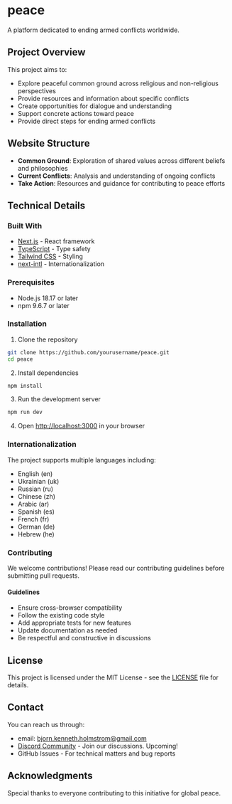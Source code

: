# peace

A platform dedicated to ending armed conflicts worldwide.

## Project Overview

This project aims to:
- Explore peaceful common ground across religious and non-religious perspectives
- Provide resources and information about specific conflicts
- Create opportunities for dialogue and understanding
- Support concrete actions toward peace
- Provide direct steps for ending armed conflicts

## Website Structure

- **Common Ground**: Exploration of shared values across different beliefs and philosophies
- **Current Conflicts**: Analysis and understanding of ongoing conflicts
- **Take Action**: Resources and guidance for contributing to peace efforts

## Technical Details

### Built With
- [Next.js](https://nextjs.org/) - React framework
- [TypeScript](https://www.typescriptlang.org/) - Type safety
- [Tailwind CSS](https://tailwindcss.com/) - Styling
- [next-intl](https://next-intl-docs.vercel.app/) - Internationalization

### Prerequisites
- Node.js 18.17 or later
- npm 9.6.7 or later

### Installation

1. Clone the repository
```bash
git clone https://github.com/yourusername/peace.git
cd peace
```

2. Install dependencies
```bash
npm install
```

3. Run the development server
```bash
npm run dev
```

4. Open [http://localhost:3000](http://localhost:3000) in your browser

### Internationalization

The project supports multiple languages including:
- English (en)
- Ukrainian (uk)
- Russian (ru)
- Chinese (zh)
- Arabic (ar)
- Spanish (es)
- French (fr)
- German (de)
- Hebrew (he)

### Contributing

We welcome contributions! Please read our contributing guidelines before submitting pull requests.

#### Guidelines
- Ensure cross-browser compatibility
- Follow the existing code style
- Add appropriate tests for new features
- Update documentation as needed
- Be respectful and constructive in discussions

## License

This project is licensed under the MIT License - see the [LICENSE](LICENSE) file for details.

## Contact

You can reach us through:
- email: bjorn.kenneth.holmstrom@gmail.com
- [Discord Community](#) - Join our discussions. Upcoming!
- GitHub Issues - For technical matters and bug reports

## Acknowledgments

Special thanks to everyone contributing to this initiative for global peace.
